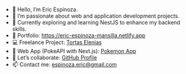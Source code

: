- 👋 Hello, I’m Eric Espinoza.
- 👀 I’m passionate about web and application development projects.
- 🌱 Currently exploring and learning NestJS to enhance my backend skills.
- 💼 Portfolio: https://eric-espinoza-mansilla.netlify.app
- 💻 Freelance Project: [Tortas Elenias](https://www.tortaselenias.cl/)
- 🚀 Web App (PokeAPI with Next.js): [Pokemon App](https://pokemon-nextjs-eric-espinoza.vercel.app/)
- 🤝 Let’s collaborate: [GitHub Profile](https://github.com/erc83/)
- 📫 Contact me: espinoza.eric@gmail.com


<!---
erc83/erc83 is a ✨ special ✨ repository because its `README.md` (this file) appears on your GitHub profile.
You can click the Preview link to take a look at your changes.
--->
